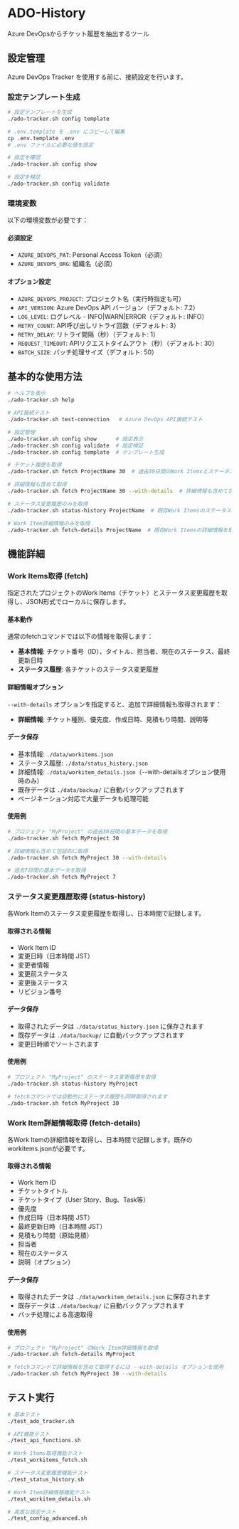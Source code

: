 # ADO-History

Azure DevOpsからチケット履歴を抽出するツール

## 設定管理

Azure DevOps Tracker を使用する前に、接続設定を行います。

### 設定テンプレート生成

```bash
# 設定テンプレートを生成
./ado-tracker.sh config template

# .env.template を .env にコピーして編集
cp .env.template .env
# .env ファイルに必要な値を設定

# 設定を確認
./ado-tracker.sh config show

# 設定を検証
./ado-tracker.sh config validate
```

### 環境変数

以下の環境変数が必要です：

#### 必須設定
- `AZURE_DEVOPS_PAT`: Personal Access Token（必須）
- `AZURE_DEVOPS_ORG`: 組織名（必須）

#### オプション設定
- `AZURE_DEVOPS_PROJECT`: プロジェクト名（実行時指定も可）
- `API_VERSION`: Azure DevOps API バージョン（デフォルト: 7.2）
- `LOG_LEVEL`: ログレベル - INFO|WARN|ERROR（デフォルト: INFO）
- `RETRY_COUNT`: API呼び出しリトライ回数（デフォルト: 3）
- `RETRY_DELAY`: リトライ間隔（秒）（デフォルト: 1）
- `REQUEST_TIMEOUT`: APIリクエストタイムアウト（秒）（デフォルト: 30）
- `BATCH_SIZE`: バッチ処理サイズ（デフォルト: 50）

## 基本的な使用方法

```bash
# ヘルプを表示
./ado-tracker.sh help

# API接続テスト
./ado-tracker.sh test-connection   # Azure DevOps API接続テスト

# 設定管理
./ado-tracker.sh config show      # 設定表示
./ado-tracker.sh config validate  # 設定検証
./ado-tracker.sh config template  # テンプレート生成

# チケット履歴を取得
./ado-tracker.sh fetch ProjectName 30  # 過去30日間のWork Itemsとステータス履歴を取得

# 詳細情報も含めて取得
./ado-tracker.sh fetch ProjectName 30 --with-details  # 詳細情報も含めて包括的に取得

# ステータス変更履歴のみを取得
./ado-tracker.sh status-history ProjectName  # 既存Work Itemsのステータス変更履歴を取得

# Work Item詳細情報のみを取得
./ado-tracker.sh fetch-details ProjectName  # 既存Work Itemsの詳細情報を取得
```

## 機能詳細

### Work Items取得 (fetch)

指定されたプロジェクトのWork Items（チケット）とステータス変更履歴を取得し、JSON形式でローカルに保存します。

#### 基本動作
通常のfetchコマンドでは以下の情報を取得します：
- **基本情報**: チケット番号（ID）、タイトル、担当者、現在のステータス、最終更新日時
- **ステータス履歴**: 各チケットのステータス変更履歴

#### 詳細情報オプション
`--with-details` オプションを指定すると、追加で詳細情報も取得されます：
- **詳細情報**: チケット種別、優先度、作成日時、見積もり時間、説明等

#### データ保存
- 基本情報: `./data/workitems.json`
- ステータス履歴: `./data/status_history.json`
- 詳細情報: `./data/workitem_details.json`（--with-detailsオプション使用時のみ）
- 既存データは `./data/backup/` に自動バックアップされます
- ページネーション対応で大量データも処理可能

#### 使用例
```bash
# プロジェクト "MyProject" の過去30日間の基本データを取得
./ado-tracker.sh fetch MyProject 30

# 詳細情報も含めて包括的に取得
./ado-tracker.sh fetch MyProject 30 --with-details

# 過去7日間の基本データを取得
./ado-tracker.sh fetch MyProject 7
```

### ステータス変更履歴取得 (status-history)

各Work Itemのステータス変更履歴を取得し、日本時間で記録します。

#### 取得される情報
- Work Item ID
- 変更日時（日本時間 JST）
- 変更者情報
- 変更前ステータス
- 変更後ステータス
- リビジョン番号

#### データ保存
- 取得されたデータは `./data/status_history.json` に保存されます
- 既存データは `./data/backup/` に自動バックアップされます
- 変更日時順でソートされます

#### 使用例
```bash
# プロジェクト "MyProject" のステータス変更履歴を取得
./ado-tracker.sh status-history MyProject

# fetchコマンドでは自動的にステータス履歴も同時取得されます
./ado-tracker.sh fetch MyProject 30
```

### Work Item詳細情報取得 (fetch-details)

各Work Itemの詳細情報を取得し、日本時間で記録します。既存のworkitems.jsonが必要です。

#### 取得される情報
- Work Item ID
- チケットタイトル
- チケットタイプ（User Story、Bug、Task等）
- 優先度
- 作成日時（日本時間 JST）
- 最終更新日時（日本時間 JST）
- 見積もり時間（原始見積）
- 担当者
- 現在のステータス
- 説明（オプション）

#### データ保存
- 取得されたデータは `./data/workitem_details.json` に保存されます
- 既存データは `./data/backup/` に自動バックアップされます
- バッチ処理による高速取得

#### 使用例
```bash
# プロジェクト "MyProject" のWork Item詳細情報を取得
./ado-tracker.sh fetch-details MyProject

# fetchコマンドで詳細情報を含めて取得するには --with-details オプションを使用
./ado-tracker.sh fetch MyProject 30 --with-details
```

## テスト実行

```bash
# 基本テスト
./test_ado_tracker.sh

# API機能テスト
./test_api_functions.sh

# Work Items取得機能テスト
./test_workitems_fetch.sh

# ステータス変更履歴機能テスト
./test_status_history.sh

# Work Item詳細情報機能テスト
./test_workitem_details.sh

# 高度な設定テスト
./test_config_advanced.sh
```